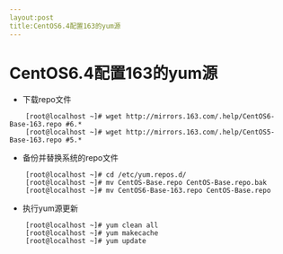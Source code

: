 ```yaml
---
layout:post
title:CentOS6.4配置163的yum源
---
```

# CentOS6.4配置163的yum源

- 下载repo文件
```
	[root@localhost ~]# wget http://mirrors.163.com/.help/CentOS6-Base-163.repo #6.*
	[root@localhost ~]# wget http://mirrors.163.com/.help/CentOS5-Base-163.repo #5.*
```

- 备份并替换系统的repo文件
```
	[root@localhost ~]# cd /etc/yum.repos.d/
	[root@localhost ~]# mv CentOS-Base.repo CentOS-Base.repo.bak
	[root@localhost ~]# mv CentOS6-Base-163.repo CentOS-Base.repo
```

- 执行yum源更新
```
	[root@localhost ~]# yum clean all
	[root@localhost ~]# yum makecache
	[root@localhost ~]# yum update
```